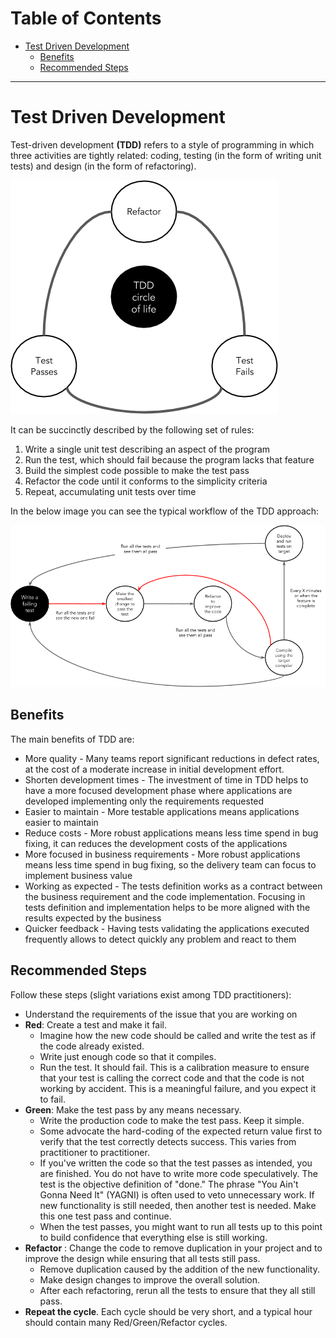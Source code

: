 
Table of Contents
=================

   * [Test Driven Development](#test-driven-development)
      * [Benefits](#benefits)
      * [Recommended Steps](#recommended-steps)

---

# Test Driven Development

Test-driven development **(TDD)** refers to a style of programming in which
three activities are tightly related: coding, testing (in the form of writing
unit tests) and design (in the form of refactoring).

![TDD Circle of life](../img/tdd-circle.png)


It can be succinctly described by the following set of rules:

1. Write a single unit test describing an aspect of the program
1. Run the test, which should fail because the program lacks that feature
1. Build the simplest code possible to make the test pass
1. Refactor the code until it conforms to the simplicity criteria
1. Repeat, accumulating unit tests over time

In the below image you can see the typical workflow of the TDD approach:

![TDD Workflow](../img/tdd-workflow.png)

## Benefits

The main benefits of TDD are:

* More quality - Many teams report significant reductions in defect rates, at the cost of a moderate increase in initial development effort.
* Shorten development times - The investment of time in TDD helps to have a more focused development phase where applications are developed implementing only the requirements requested
* Easier to maintain - More testable applications means applications easier to maintain
* Reduce costs - More robust applications means less time spend in bug fixing, it can reduces the development costs of the applications
* More focused in business requirements - More robust applications means less time spend in bug fixing, so the delivery team can focus to implement business value
* Working as expected - The tests definition works as a contract between the business requirement and the code implementation. Focusing in tests definition and implementation helps to be more aligned with the results expected by the business
* Quicker feedback - Having tests validating the applications executed frequently allows to detect quickly any problem and react to them

## Recommended Steps

Follow these steps (slight variations exist among TDD practitioners):

* Understand the requirements of the issue that you are working on
* **Red**: Create a test and make it fail.
  - Imagine how the new code should be called and write the test as if the code already existed.
  - Write just enough code so that it compiles.
  - Run the test. It should fail. This is a calibration measure to ensure that your test is calling the correct code and that the code is not working by accident. This is a meaningful failure, and you expect it to fail.
* **Green**: Make the test pass by any means necessary.
  - Write the production code to make the test pass. Keep it simple.
  - Some advocate the hard-coding of the expected return value first to verify that the test correctly detects success. This varies from practitioner to practitioner.
  - If you've written the code so that the test passes as intended, you are finished. You do not have to write more code speculatively. The test is the objective definition of "done." The phrase "You Ain't Gonna Need It" (YAGNI) is often used to veto unnecessary work. If new functionality is still needed, then another test is needed. Make this one test pass and continue.
  - When the test passes, you might want to run all tests up to this point to build confidence that everything else is still working.
* **Refactor** : Change the code to remove duplication in your project and to improve the design while ensuring that all tests still pass.
  - Remove duplication caused by the addition of the new functionality.
  - Make design changes to improve the overall solution.
  - After each refactoring, rerun all the tests to ensure that they all still pass.
* **Repeat the cycle**. Each cycle should be very short, and a typical hour should contain many Red/Green/Refactor cycles.


